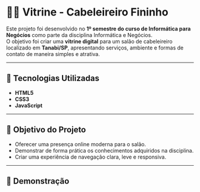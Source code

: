# 💇‍♂️ Vitrine - Cabeleireiro Fininho

Este projeto foi desenvolvido no **1º semestre do curso de Informática para Negócios** como parte da disciplina Informática e Negócios.  
O objetivo foi criar uma **vitrine digital** para um salão de cabeleireiro localizado em **Tanabi/SP**, apresentando serviços, ambiente e formas de contato de maneira simples e atrativa.  

---

## 🚀 Tecnologias Utilizadas  
- **HTML5**  
- **CSS3**  
- **JavaScript** 

---

## 🎯 Objetivo do Projeto  
- Oferecer uma presença online moderna para o salão.  
- Demonstrar de forma prática os conhecimentos adquiridos na disciplina.  
- Criar uma experiência de navegação clara, leve e responsiva.  

---

## 📸 Demonstração  
